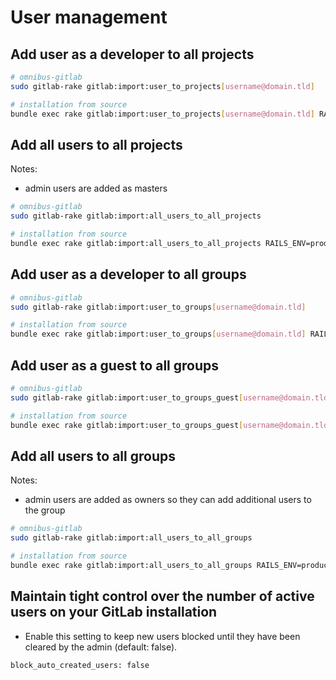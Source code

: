 # User management

## Add user as a developer to all projects

```bash
# omnibus-gitlab
sudo gitlab-rake gitlab:import:user_to_projects[username@domain.tld]

# installation from source
bundle exec rake gitlab:import:user_to_projects[username@domain.tld] RAILS_ENV=production
```

## Add all users to all projects

Notes:

- admin users are added as masters

```bash
# omnibus-gitlab
sudo gitlab-rake gitlab:import:all_users_to_all_projects

# installation from source
bundle exec rake gitlab:import:all_users_to_all_projects RAILS_ENV=production
```

## Add user as a developer to all groups

```bash
# omnibus-gitlab
sudo gitlab-rake gitlab:import:user_to_groups[username@domain.tld]

# installation from source
bundle exec rake gitlab:import:user_to_groups[username@domain.tld] RAILS_ENV=production
```

## Add user as a guest to all groups

```bash
# omnibus-gitlab
sudo gitlab-rake gitlab:import:user_to_groups_guest[username@domain.tld]

# installation from source
bundle exec rake gitlab:import:user_to_groups_guest[username@domain.tld] RAILS_ENV=production
```

## Add all users to all groups

Notes:

- admin users are added as owners so they can add additional users to the group

```bash
# omnibus-gitlab
sudo gitlab-rake gitlab:import:all_users_to_all_groups

# installation from source
bundle exec rake gitlab:import:all_users_to_all_groups RAILS_ENV=production
```

## Maintain tight control over the number of active users on your GitLab installation

- Enable this setting to keep new users blocked until they have been cleared by the admin (default: false).


```
block_auto_created_users: false
```
